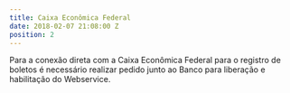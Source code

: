 ```yaml
---
title: Caixa Econômica Federal
date: 2018-02-07 21:08:00 Z
position: 2
---
```


Para a conexão direta com a Caixa Econômica Federal para o registro de boletos é necessário realizar pedido junto ao Banco para liberação e habilitação do Webservice.